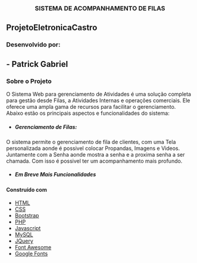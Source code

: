 

<h3 align="center">SISTEMA DE ACOMPANHAMENTO DE FILAS</h3>

## ProjetoEletronicaCastro

### Desenvolvido por:
## - Patrick Gabriel

### Sobre o Projeto

O Sistema Web para gerenciamento de Atividades é uma solução completa para gestão desde Filas, a Atividades Internas e operações comerciais. Ele oferece uma ampla gama de recursos para facilitar o gerenciamento. Abaixo estão os principais aspectos e funcionalidades do sistema:

* ##### Gerenciamento de Filas:
O sistema permite o gerenciamento de fila de clientes, com uma Tela personalizada aonde é possivel colocar Propandas, Imagens e Videos.
Juntamente com a Senha aonde mostra a senha e a proxima senha a ser chamada. Com isso é possivel ter um acompanhamento mais profundo.

* ##### Em Breve Mais Funcionalidades


#### Construído com

* [HTML](https://www.w3schools.com/html/)
* [CSS](https://www.w3schools.com/css/)
* [Bootstrap](https://getbootstrap.com/)
* [PHP](https://www.php.net/)
* [Javascript](https://www.javascript.com/)
* [MySQL](https://www.mysql.com/)
* [JQuery](https://jquery.com/)
* [Font Awesome](https://fontawesome.com/)
* [Google Fonts](https://fonts.google.com/)